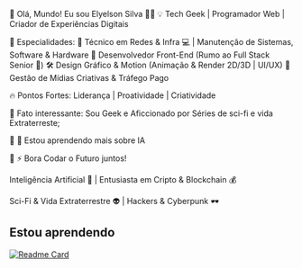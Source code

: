 🚀 Olá, Mundo! Eu sou Elyelson Silva 👨‍💻
💡 Tech Geek | Programador Web | Criador de Experiências Digitais

🔧 Especialidades:
🎯 Técnico em Redes & Infra 💻 | Manutenção de Sistemas, Software & Hardware
🎨 Desenvolvedor Front-End (Rumo ao Full Stack Senior 🚀)
🛠️ Design Gráfico & Motion (Animação & Render 2D/3D | UI/UX)
📢 Gestão de Mídias Criativas & Tráfego Pago

🔥 Pontos Fortes: Liderança | Proatividade | Criatividade

🤝 Fato interessante: Sou Geek e Aficcionado
por Séries de sci-fi e vida Extraterreste;

🔭 🌱 Estou aprendendo mais sobre IA

💬 ⚡ Bora Codar o Futuro juntos!

Inteligência Artificial 🤖 | Entusiasta em Cripto & Blockchain 💰

Sci-Fi & Vida Extraterrestre 👽 | Hackers & Cyberpunk 🕶️

## Estou aprendendo




[![Readme Card](https://github-readme-stats.vercel.app/api/pin/?username=elyelsons&repo=github-readme-stats)](https://github.com/elyelsons/github-readme-stats)

